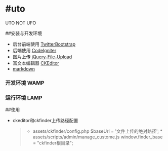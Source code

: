 #uto
===

UTO NOT UFO

##安装与开发环境
* 后台前端使用 [TwitterBootstrap](http://twitter.github.com/bootstrap/index.html)
* 后端使用 [CodeIgniter](https://github.com/EllisLab/CodeIgniter)
* 图片上传 [jQuery-File-Upload](https://github.com/blueimp/jQuery-File-Upload) 
* 富文本编辑器 [CKEditor](http://ckeditor.com/)
* [markdown](https://github.com/vamsiikrishna/cimarkdown)

### 开发环境 WAMP

### 运行环境 LAMP

##使用

* ckeditor和ckfinder上传路径配置
	> * assets/ckfinder/config.php $baseUrl = '文件上传的绝对路径';
	    * assets/scripts/admin/manage_custome.js   window.finder_base = "ckfinder根目录";
